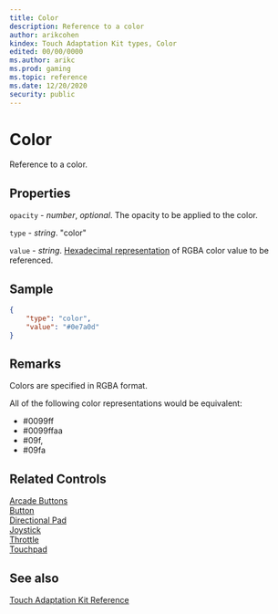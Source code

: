 ```yaml
---
title: Color
description: Reference to a color
author: arikcohen
kindex: Touch Adaptation Kit types, Color
edited: 00/00/0000
ms.author: arikc
ms.prod: gaming
ms.topic: reference
ms.date: 12/20/2020
security: public
---
```


# Color

Reference to a color.

## Properties

`opacity` - _number_, _optional_. The opacity to be applied to the color.

`type` - _string_. "color"

`value` - _string_. [Hexadecimal representation](game-streaming-touch-hexcolor.md) of RGBA color value to be referenced.

## Sample

```JSON
{
    "type": "color",
    "value": "#0e7a0d"
}
```

## Remarks

Colors are specified in RGBA format.

All of the following color representations would be equivalent:

- #0099ff
- #0099ffaa
- #09f,
- #09fa

## Related Controls

[Arcade Buttons](../controls/game-streaming-touch-arcadebuttons.md)  
[Button](../controls/game-streaming-touch-button.md)  
[Directional Pad](../controls/game-streaming-touch-directionalpad.md)  
[Joystick](../controls/game-streaming-touch-joystick.md)  
[Throttle](../controls/game-streaming-touch-throttle.md)  
[Touchpad](../controls/game-streaming-touch-touchpad.md)

## See also

[Touch Adaptation Kit Reference](../../../../system/overviews/game-streaming/game-streaming-touch-touch-adaptation-kit-overview.md)
